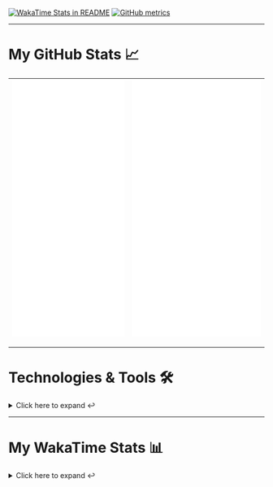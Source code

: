 [![WakaTime Stats in README](https://github.com/LOsioChico/LOsioChico/actions/workflows/waka.yml/badge.svg)](https://github.com/LOsioChico/LOsioChico/actions/workflows/waka.yml) [![GitHub metrics](https://github.com/LOsioChico/LOsioChico/actions/workflows/metrics.yml/badge.svg)](https://github.com/LOsioChico/LOsioChico/actions/workflows/metrics.yml)

---

# My GitHub Stats 📈

| ![](./assets/metrics.svg) | ![](./assets/metrics2.svg) |
| ------------------------- | -------------------------- |

---

# Technologies & Tools 🛠️

<details>
<summary>Click here to expand ↩️</summary>
<br>

## Programming Languages

[![HTML5](https://img.shields.io/badge/HTML5-E34F26?style=for-the-badge&logo=html5&logoColor=white)](https://developer.mozilla.org/en-US/docs/Web/HTML)
[![CSS3](https://img.shields.io/badge/CSS3-1572B6?style=for-the-badge&logo=css3&logoColor=white)](https://developer.mozilla.org/en-US/docs/Web/CSS)
[![JavaScript](https://img.shields.io/badge/JavaScript-F7DF1E?style=for-the-badge&logo=javascript&logoColor=black)](https://developer.mozilla.org/en-US/docs/Web/JavaScript)
[![TypeScript](https://img.shields.io/badge/TypeScript-007ACC?style=for-the-badge&logo=typescript&logoColor=white)](https://www.typescriptlang.org/)

## Web Development

[![React](https://img.shields.io/badge/React-%2361DAFB.svg?&style=for-the-badge&logo=react&logoColor=white)](https://reactjs.org/)
[![React Router Dom](https://img.shields.io/badge/React%20Router%20Dom-CA4245?style=for-the-badge&logo=react-router&logoColor=white)](https://reactrouter.com/)
[![Framer Motion](https://img.shields.io/badge/Framer%20Motion-000000?style=for-the-badge&logo=framer&logoColor=white)](https://www.framer.com/api/motion/)
[![React Query](https://img.shields.io/badge/React%20Query-FF4154?style=for-the-badge&logo=react&logoColor=white)](https://react-query.tanstack.com/)
![Zustand](https://img.shields.io/badge/zustand-%2320232a.svg?style=for-the-badge&logo=react&logoColor=%2361DAFB)

## Form Handling

[![React Hook Form](https://img.shields.io/badge/React%20Hook%20Form-0DAE8B?style=for-the-badge&logo=react-hook-form&logoColor=white)](https://react-hook-form.com/)
[![Zod](https://img.shields.io/badge/Zod-DF2935?style=for-the-badge&logo=typescript&logoColor=white)](https://github.com/colinhacks/zod)

## Web Development Tools

[![Vitest](https://img.shields.io/badge/Vitest-646CFF?style=for-the-badge&logo=vite&logoColor=white)](https://vitest.netlify.app/)
[![ESLint](https://img.shields.io/badge/ESLint-4B32C3?style=for-the-badge&logo=eslint&logoColor=white)](https://eslint.org/)
[![Prettier](https://img.shields.io/badge/Prettier-F7B93E?style=for-the-badge&logo=prettier&logoColor=black)](https://prettier.io/)
[![Tailwind CSS](https://img.shields.io/badge/Tailwind%20CSS-38B2AC?style=for-the-badge&logo=tailwind-css&logoColor=white)](https://tailwindcss.com/)

## Workflow Tools

[![Git](https://img.shields.io/badge/Git-F05032?style=for-the-badge&logo=git&logoColor=white)](https://git-scm.com/)
[![Visual Studio Code](https://img.shields.io/badge/Visual%20Studio%20Code-007ACC?style=for-the-badge&logo=visual-studio-code&logoColor=white)](https://code.visualstudio.com/)

</details>

---

# My WakaTime Stats 📊

<details>
<summary>Click here to expand ↩️</summary>
<br>

<!--START_SECTION:waka-->
![Code Time](http://img.shields.io/badge/Code%20Time-1%2C209%20hrs%2046%20mins-blue)

![Lines of code](https://img.shields.io/badge/From%20Hello%20World%20I%27ve%20Written-726.1%20thousand%20lines%20of%20code-blue)

**🐱 My GitHub Data** 

> 📦 293.6 kB Used in GitHub's Storage 
 > 
> 🏆 346 Contributions in the Year 2024
 > 
> 🚫 Not Opted to Hire
 > 
> 📜 20 Public Repositories 
 > 
> 🔑 12 Private Repositories 
 > 
**I'm an Early 🐤** 

```text
🌞 Morning                1438 commits        ██████░░░░░░░░░░░░░░░░░░░   23.25 % 
🌆 Daytime                2607 commits        ███████████░░░░░░░░░░░░░░   42.15 % 
🌃 Evening                1137 commits        █████░░░░░░░░░░░░░░░░░░░░   18.38 % 
🌙 Night                  1003 commits        ████░░░░░░░░░░░░░░░░░░░░░   16.22 % 
```
📅 **I'm Most Productive on Wednesday** 

```text
Monday                   1043 commits        ████░░░░░░░░░░░░░░░░░░░░░   16.86 % 
Tuesday                  589 commits         ██░░░░░░░░░░░░░░░░░░░░░░░   09.52 % 
Wednesday                2032 commits        ████████░░░░░░░░░░░░░░░░░   32.85 % 
Thursday                 940 commits         ████░░░░░░░░░░░░░░░░░░░░░   15.20 % 
Friday                   656 commits         ███░░░░░░░░░░░░░░░░░░░░░░   10.61 % 
Saturday                 584 commits         ██░░░░░░░░░░░░░░░░░░░░░░░   09.44 % 
Sunday                   341 commits         █░░░░░░░░░░░░░░░░░░░░░░░░   05.51 % 
```


📊 **This Week I Spent My Time On** 

```text
💬 Programming Languages: 
Astro                    5 hrs 41 mins       █████████░░░░░░░░░░░░░░░░   34.39 % 
Scala                    4 hrs 2 mins        ██████░░░░░░░░░░░░░░░░░░░   24.42 % 
JSON                     1 hr 57 mins        ███░░░░░░░░░░░░░░░░░░░░░░   11.79 % 
TypeScript               1 hr 56 mins        ███░░░░░░░░░░░░░░░░░░░░░░   11.70 % 
JavaScript               1 hr 12 mins        ██░░░░░░░░░░░░░░░░░░░░░░░   07.31 % 
```

**I Mostly Code in TypeScript** 

```text
TypeScript               22 repos            █████████████░░░░░░░░░░░░   52.38 % 
Astro                    2 repos             █░░░░░░░░░░░░░░░░░░░░░░░░   04.76 % 
Go                       2 repos             █░░░░░░░░░░░░░░░░░░░░░░░░   04.76 % 
Python                   2 repos             █░░░░░░░░░░░░░░░░░░░░░░░░   04.76 % 
Dart                     1 repo              █░░░░░░░░░░░░░░░░░░░░░░░░   02.38 % 
```




 Last Updated on 04/03/2024 00:45:22 UTC
<!--END_SECTION:waka-->

## </details>
